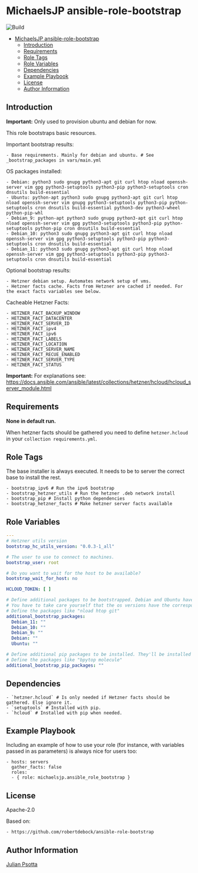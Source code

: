 MichaelsJP ansible-role-bootstrap
=========
![Build](https://github.com/MichaelsJP/ansible-role-bootstrap/workflows/Ansible%20Role%20Bootstrap%20Build/badge.svg)

- [MichaelsJP ansible-role-bootstrap](#michaelsjp-ansible-role-bootstrap)
    * [Introduction](#introduction)
    * [Requirements](#requirements)
    * [Role Tags](#role-tags)
    * [Role Variables](#role-variables)
    * [Dependencies](#dependencies)
    * [Example Playbook](#example-playbook)
    * [License](#license)
    * [Author Information](#author-information)

Introduction
------------
**Important:** Only used to provision ubuntu and debian for now.

This role bootstraps basic resources.

Important bootstrap results:

```text
- Base requirements. Mainly for debian and ubuntu. # See _bootstrap_packages in vars/main.yml
```

OS packages installed:

```text
- Debian: python3 sudo gnupg python3-apt git curl htop nload openssh-server vim gpg python3-setuptools python3-pip python3-setuptools cron dnsutils build-essential
- Ubuntu: python-apt python3 sudo gnupg python3-apt git curl htop nload openssh-server vim gnupg python3-setuptools python3-pip python-setuptools cron dnsutils build-essential python3-dev python3-wheel python-pip-whl
- Debian_9: python-apt python3 sudo gnupg python3-apt git curl htop nload openssh-server vim gpg python3-setuptools python3-pip python-setuptools python-pip cron dnsutils build-essential
- Debian_10: python3 sudo gnupg python3-apt git curl htop nload openssh-server vim gpg python3-setuptools python3-pip python3-setuptools cron dnsutils build-essential
- Debian_11: python3 sudo gnupg python3-apt git curl htop nload openssh-server vim gpg python3-setuptools python3-pip python3-setuptools cron dnsutils build-essential
```

Optional bootstrap results:

```text
- Hetzner debian setup. Automates network setup of vms.
- Hetzner facts cache. Facts from Hetzner are cached if needed. For the exact facts variables see below.
```

Cacheable Hetzner Facts:

```text
- HETZNER_FACT_BACKUP_WINDOW
- HETZNER_FACT_DATACENTER
- HETZNER_FACT_SERVER_ID
- HETZNER_FACT_ipv4
- HETZNER_FACT_ipv6
- HETZNER_FACT_LABELS
- HETZNER_FACT_LOCATION
- HETZNER_FACT_SERVER_NAME
- HETZNER_FACT_RECUE_ENABLED
- HETZNER_FACT_SERVER_TYPE
- HETZNER_FACT_STATUS
```

**Important:** For explanations
see: https://docs.ansible.com/ansible/latest/collections/hetzner/hcloud/hcloud_server_module.html

Requirements
------------
**None in default run.**

When hetzner facts should be gathered you need to define `hetzner.hcloud` in your `collection requirements.yml`.

Role Tags
--------------
The base installer is always executed. It needs to be to server the correct base to install the rest.

```shell
- bootstrap_ipv6 # Run the ipv6 bootstrap
- bootstrap_hetzner_utils # Run the hetzner .deb network install
- bootstrap_pip # Install python dependencies
- bootstrap_hetzner_facts # Make hetzner server facts available
```

Role Variables
--------------

```yaml
---
# Hetzner utils version
bootstrap_hc_utils_version: "0.0.3-1_all"

# The user to use to connect to machines.
bootstrap_user: root

# Do you want to wait for the host to be available?
bootstrap_wait_for_host: no

HCLOUD_TOKEN: [ ]

# Define additional packages to be bootstrapped. Debian and Ubuntu have to be present!
# You have to take care yourself that the os versions have the corresponding package in the default apt sources.
# Define the packages like "nload htop git"
additional_bootstrap_packages:
  Debian_11: ""
  Debian_10: ""
  Debian_9: ""
  Debian: ""
  Ubuntu: ""

# Define additional pip packages to be installed. They'll be installed with pip3!
# Define the packages like "bpytop molecule"
additional_bootstrap_pip_packages: ""
```

Dependencies
------------

```shell
- `hetzner.hcloud` # Is only needed if Hetzner facts should be gathered. Else ignore it.
- `setuptools` # Installed with pip.
- `hcloud` # Installed with pip when needed.
```

Example Playbook
----------------

Including an example of how to use your role (for instance, with variables passed in as parameters) is always nice for
users too:

    - hosts: servers
      gather_facts: false
      roles:
      - { role: michaelsjp.ansible_role_bootstrap }

License
-------

Apache-2.0

Based on:

```text
- https://github.com/robertdebock/ansible-role-bootstrap
```

Author Information
------------------

[Julian Psotta](https://github.com/MichaelsJP)
